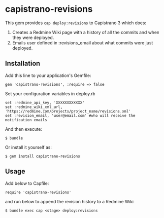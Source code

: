 # capistrano-revisions

This gem provides `cap deploy:revisions` to Capistrano 3 which does:

1. Creates a Redmine Wiki page with a history of all the commits and when they were deployed.
2. Emails user defined in :revisions_email about what commits were just deployed. 

## Installation

Add this line to your application's Gemfile:

    gem 'capistrano-revisions', :require => false

Set your configuration variables in deploy.rb

    set :redmine_api_key, 'XXXXXXXXXXXX'
    set :redmine_wiki_xml_url, 'https://redmine.com/projects/project_name/revisions.xml'
    set :revision_email, 'user@email.com' #who will receive the notification emails

And then execute:

    $ bundle

Or install it yourself as:

    $ gem install capistrano-revisions

## Usage

Add below to Capfile:

    require 'capistrano-revisions'

and run below to append the revision history to a Redmine Wiki

    $ bundle exec cap <stage> deploy:revisions
